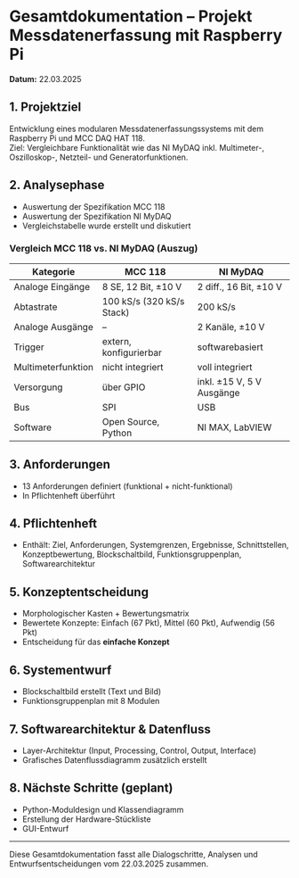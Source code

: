 
# Gesamtdokumentation – Projekt Messdatenerfassung mit Raspberry Pi
**Datum:** 22.03.2025

## 1. Projektziel
Entwicklung eines modularen Messdatenerfassungssystems mit dem Raspberry Pi und MCC DAQ HAT 118.  
Ziel: Vergleichbare Funktionalität wie das NI MyDAQ inkl. Multimeter-, Oszilloskop-, Netzteil- und Generatorfunktionen.

## 2. Analysephase
- Auswertung der Spezifikation MCC 118
- Auswertung der Spezifikation NI MyDAQ
- Vergleichstabelle wurde erstellt und diskutiert

### Vergleich MCC 118 vs. NI MyDAQ (Auszug)

| Kategorie              | MCC 118                   | NI MyDAQ                   |
|------------------------|---------------------------|----------------------------|
| Analoge Eingänge       | 8 SE, 12 Bit, ±10 V       | 2 diff., 16 Bit, ±10 V     |
| Abtastrate             | 100 kS/s (320 kS/s Stack) | 200 kS/s                   |
| Analoge Ausgänge       | –                         | 2 Kanäle, ±10 V            |
| Trigger                | extern, konfigurierbar    | softwarebasiert            |
| Multimeterfunktion     | nicht integriert          | voll integriert            |
| Versorgung             | über GPIO                 | inkl. ±15 V, 5 V Ausgänge  |
| Bus                    | SPI                       | USB                        |
| Software               | Open Source, Python       | NI MAX, LabVIEW            |

## 3. Anforderungen
- 13 Anforderungen definiert (funktional + nicht-funktional)
- In Pflichtenheft überführt

## 4. Pflichtenheft
- Enthält: Ziel, Anforderungen, Systemgrenzen, Ergebnisse, Schnittstellen, Konzeptbewertung, Blockschaltbild, Funktionsgruppenplan, Softwarearchitektur

## 5. Konzeptentscheidung
- Morphologischer Kasten + Bewertungsmatrix
- Bewertete Konzepte: Einfach (67 Pkt), Mittel (60 Pkt), Aufwendig (56 Pkt)
- Entscheidung für das **einfache Konzept**

## 6. Systementwurf
- Blockschaltbild erstellt (Text und Bild)
- Funktionsgruppenplan mit 8 Modulen

## 7. Softwarearchitektur & Datenfluss
- Layer-Architektur (Input, Processing, Control, Output, Interface)
- Grafisches Datenflussdiagramm zusätzlich erstellt

## 8. Nächste Schritte (geplant)
- Python-Moduldesign und Klassendiagramm
- Erstellung der Hardware-Stückliste
- GUI-Entwurf

---

Diese Gesamtdokumentation fasst alle Dialogschritte, Analysen und Entwurfsentscheidungen vom 22.03.2025 zusammen.
